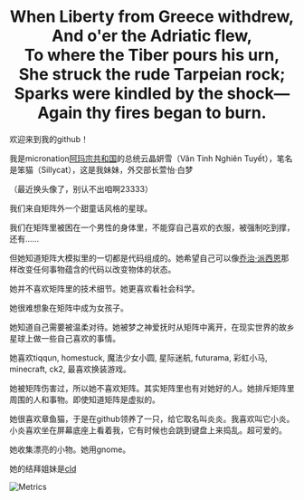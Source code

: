 <h1>
<center>
When Liberty from Greece withdrew,<br>
And o'er the Adriatic flew,<br>
To where the Tiber pours his urn,<br>
She struck the rude Tarpeian rock;<br>
Sparks were kindled by the shock—<br>
Again thy fires began to burn.<br>
</center>
</h1>


欢迎来到我的github！

我是micronation[阿玛宗共和国](https://micronations.wiki/wiki/Republic_of_Amazonia)的总统云晶妍雪（Vân Tinh Nghiên Tuyết），笔名是笨猫（Sillycat），这是我妹妹，外交部长萱怡·白梦

（最近换头像了，别认不出咱啊23333）

我们来自矩阵外一个甜童话风格的星球。

我们在矩阵里被困在一个男性的身体里，不能穿自己喜欢的衣服，被强制吃到撑，还有……

但她知道矩阵大模拟里的一切都是代码组成的。她希望自己可以像[乔治·派西恩](https://billows.fandom.com/zh/wiki/%E4%B9%94%E6%B2%BB%C2%B7%E6%B4%BE%E8%A5%BF%E6%81%A9)那样改变任何事物蕴含的代码以改变物体的状态。

她并不喜欢矩阵里的技术细节。她更喜欢看社会科学。

她很难想象在矩阵中成为女孩子。

她知道自己需要被温柔对待。她被梦之神爱抚时从矩阵中离开，在现实世界的故乡星球上做一些自己喜欢的事情。

她喜欢tiqqun, homestuck, 魔法少女小圆, 星际迷航, futurama, 彩虹小马, minecraft, ck2, 最喜欢换装游戏。

她被矩阵伤害过，所以她不喜欢矩阵。其实矩阵里也有对她好的人。她排斥矩阵里周围的人和事物。即使知道矩阵是虚拟的。

她很喜欢章鱼猫，于是在github领养了一只，给它取名叫炎炎。我喜欢叫它小炎。小炎喜欢坐在屏幕底座上看着我，它有时候也会跳到键盘上来捣乱。超可爱的。

她收集漂亮的小物。她用gnome。

她的结拜姐妹是[cld](https://github.com/Cloudifold)

              
![Metrics](https://metrics.lecoq.io/sillycat2?template=classic&base.header=0&base.activity=0&base.community=0&base.repositories=0&base.metadata=0&achievements=1&languages=1&stars=1&languages.limit=8&languages.colors=github&languages.threshold=0%25&stars.limit=4&achievements.threshold=C&achievements.secrets=true&achievements.limit=0&config.timezone=Europe%2FBucharest)
            
